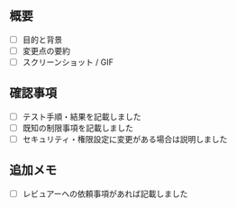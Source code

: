 ## 概要
- [ ] 目的と背景
- [ ] 変更点の要約
- [ ] スクリーンショット / GIF

## 確認事項
- [ ] テスト手順・結果を記載しました
- [ ] 既知の制限事項を記載しました
- [ ] セキュリティ・権限設定に変更がある場合は説明しました

## 追加メモ
- [ ] レビュアーへの依頼事項があれば記載しました

